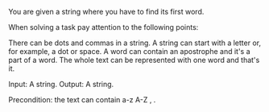 You are given a string where you have to find its first word.

When solving a task pay attention to the following points:

There can be dots and commas in a string.
A string can start with a letter or, for example, a dot or space.
A word can contain an apostrophe and it's a part of a word.
The whole text can be represented with one word and that's it.

Input: A string.
Output: A string.

Precondition: the text can contain a-z A-Z , . 